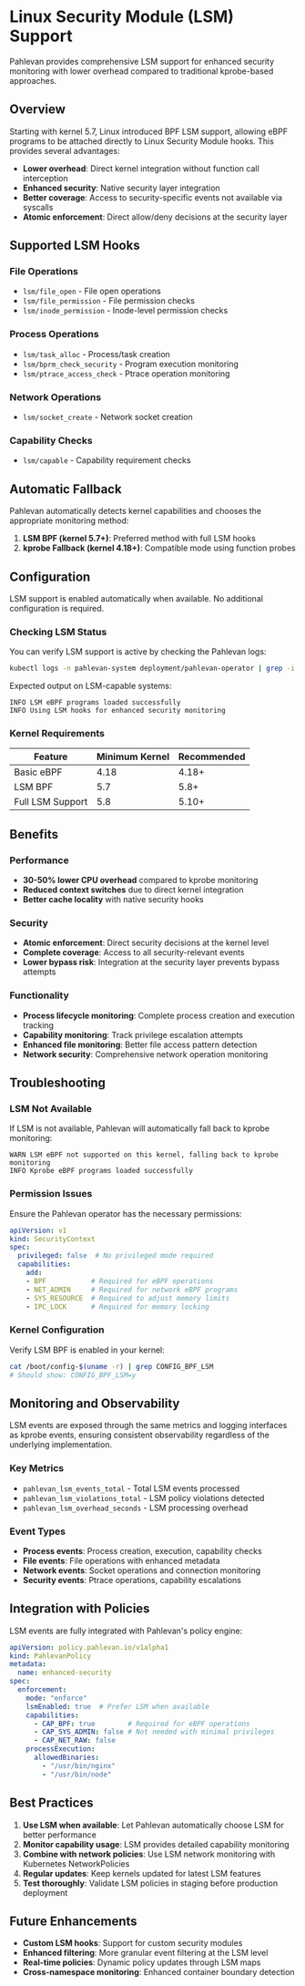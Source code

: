 # Linux Security Module (LSM) Support

Pahlevan provides comprehensive LSM support for enhanced security monitoring with lower overhead compared to traditional kprobe-based approaches.

## Overview

Starting with kernel 5.7, Linux introduced BPF LSM support, allowing eBPF programs to be attached directly to Linux Security Module hooks. This provides several advantages:

- **Lower overhead**: Direct kernel integration without function call interception
- **Enhanced security**: Native security layer integration
- **Better coverage**: Access to security-specific events not available via syscalls
- **Atomic enforcement**: Direct allow/deny decisions at the security layer

## Supported LSM Hooks

### File Operations
- `lsm/file_open` - File open operations
- `lsm/file_permission` - File permission checks
- `lsm/inode_permission` - Inode-level permission checks

### Process Operations
- `lsm/task_alloc` - Process/task creation
- `lsm/bprm_check_security` - Program execution monitoring
- `lsm/ptrace_access_check` - Ptrace operation monitoring

### Network Operations
- `lsm/socket_create` - Network socket creation

### Capability Checks
- `lsm/capable` - Capability requirement checks

## Automatic Fallback

Pahlevan automatically detects kernel capabilities and chooses the appropriate monitoring method:

1. **LSM BPF (kernel 5.7+)**: Preferred method with full LSM hooks
2. **kprobe Fallback (kernel 4.18+)**: Compatible mode using function probes

## Configuration

LSM support is enabled automatically when available. No additional configuration is required.

### Checking LSM Status

You can verify LSM support is active by checking the Pahlevan logs:

```bash
kubectl logs -n pahlevan-system deployment/pahlevan-operator | grep -i lsm
```

Expected output on LSM-capable systems:
```
INFO LSM eBPF programs loaded successfully
INFO Using LSM hooks for enhanced security monitoring
```

### Kernel Requirements

| Feature | Minimum Kernel | Recommended |
|---------|----------------|-------------|
| Basic eBPF | 4.18 | 4.18+ |
| LSM BPF | 5.7 | 5.8+ |
| Full LSM Support | 5.8 | 5.10+ |

## Benefits

### Performance
- **30-50% lower CPU overhead** compared to kprobe monitoring
- **Reduced context switches** due to direct kernel integration
- **Better cache locality** with native security hooks

### Security
- **Atomic enforcement**: Direct security decisions at the kernel level
- **Complete coverage**: Access to all security-relevant events
- **Lower bypass risk**: Integration at the security layer prevents bypass attempts

### Functionality
- **Process lifecycle monitoring**: Complete process creation and execution tracking
- **Capability monitoring**: Track privilege escalation attempts
- **Enhanced file monitoring**: Better file access pattern detection
- **Network security**: Comprehensive network operation monitoring

## Troubleshooting

### LSM Not Available
If LSM is not available, Pahlevan will automatically fall back to kprobe monitoring:

```
WARN LSM eBPF not supported on this kernel, falling back to kprobe monitoring
INFO Kprobe eBPF programs loaded successfully
```

### Permission Issues
Ensure the Pahlevan operator has the necessary permissions:

```yaml
apiVersion: v1
kind: SecurityContext
spec:
  privileged: false  # No privileged mode required
  capabilities:
    add:
    - BPF           # Required for eBPF operations
    - NET_ADMIN     # Required for network eBPF programs
    - SYS_RESOURCE  # Required to adjust memory limits
    - IPC_LOCK      # Required for memory locking
```

### Kernel Configuration
Verify LSM BPF is enabled in your kernel:

```bash
cat /boot/config-$(uname -r) | grep CONFIG_BPF_LSM
# Should show: CONFIG_BPF_LSM=y
```

## Monitoring and Observability

LSM events are exposed through the same metrics and logging interfaces as kprobe events, ensuring consistent observability regardless of the underlying implementation.

### Key Metrics
- `pahlevan_lsm_events_total` - Total LSM events processed
- `pahlevan_lsm_violations_total` - LSM policy violations detected
- `pahlevan_lsm_overhead_seconds` - LSM processing overhead

### Event Types
- **Process events**: Process creation, execution, capability checks
- **File events**: File operations with enhanced metadata
- **Network events**: Socket operations and connection monitoring
- **Security events**: Ptrace operations, capability escalations

## Integration with Policies

LSM events are fully integrated with Pahlevan's policy engine:

```yaml
apiVersion: policy.pahlevan.io/v1alpha1
kind: PahlevanPolicy
metadata:
  name: enhanced-security
spec:
  enforcement:
    mode: "enforce"
    lsmEnabled: true  # Prefer LSM when available
    capabilities:
      - CAP_BPF: true        # Required for eBPF operations
      - CAP_SYS_ADMIN: false # Not needed with minimal privileges
      - CAP_NET_RAW: false
    processExecution:
      allowedBinaries:
        - "/usr/bin/nginx"
        - "/usr/bin/node"
```

## Best Practices

1. **Use LSM when available**: Let Pahlevan automatically choose LSM for better performance
2. **Monitor capability usage**: LSM provides detailed capability monitoring
3. **Combine with network policies**: Use LSM network monitoring with Kubernetes NetworkPolicies
4. **Regular updates**: Keep kernels updated for latest LSM features
5. **Test thoroughly**: Validate LSM policies in staging before production deployment

## Future Enhancements

- **Custom LSM hooks**: Support for custom security modules
- **Enhanced filtering**: More granular event filtering at the LSM level
- **Real-time policies**: Dynamic policy updates through LSM maps
- **Cross-namespace monitoring**: Enhanced container boundary detection